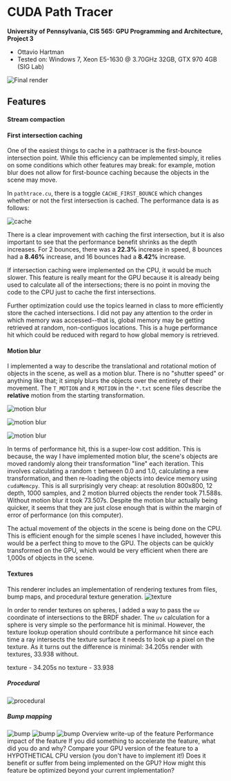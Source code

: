 CUDA Path Tracer
================

**University of Pennsylvania, CIS 565: GPU Programming and Architecture, Project 3**

* Ottavio Hartman
* Tested on: Windows 7, Xeon E5-1630 @ 3.70GHz 32GB, GTX 970 4GB (SIG Lab)

![Final render](img/final.png)
## Features
#### Stream compaction
#### First intersection caching
One of the easiest things to cache in a pathtracer is the first-bounce intersection point. While this efficiency can be implemented simply, it relies on some conditions which other features may break: for example, motion blur does not allow for first-bounce caching because the objects in the scene may move.

In `pathtrace.cu`, there is a toggle `CACHE_FIRST_BOUNCE` which changes whether or not the first intersection is cached. The performance data is as follows:

![cache](img/cache.png)

There is a clear improvement with caching the first intersection, but it is also important to see that the performance benefit shrinks as the depth increases. For 2 bounces, there was a __22.3%__ increase in speed, 8 bounces had a __8.46%__ increase, and 16 bounces had a __8.42%__ increase.

If intersection caching were implemented on the CPU, it would be much slower. This feature is really meant for the GPU because it is already being used to calculate all of the intersections; there is no point in moving the code to the CPU just to cache the first intersections.

Further optimization could use the topics learned in class to more efficiently store the cached intersections. I did not pay any attention to the order in which memory was accessed--that is, global memory may be getting retrieved at random, non-contiguos locations. This is a huge performance hit which could be reduced with regard to how global memory is retrieved.

#### Motion blur
I implemented a way to describe the translational and rotational motion of objects in the scene, as well as a motion blur. There is no "shutter speed" or anything like that; it simply blurs the objects over the entirety of their movement. The `T_MOTION` and `R_MOTION` in the `*.txt` scene files describe the __relative__ motion from the starting transformation.

![motion blur](img/motion_blur.png)

![motion blur](img/motion_blur2.png)

![motion blur](img/motion_blur3.png)

In terms of performance hit, this is a super-low cost addition. This is because, the way I have implemented motion blur, the scene's objects are moved randomly along their transformation "line" each iteration. This involves calculating a random `t` between 0.0 and 1.0, calculating a new transformation, and then re-loading the objects into device memory using `cudaMemcpy`. This is all surprisingly very cheap: at resolution 800x800, 12 depth, 1000 samples, and 2 motion blurred objects the render took 71.588s. Without motion blur it took 73.507s. Despite the motion blur actually being quicker, it seems that they are just close enough that is within the margin of error of performance (on this computer).

The actual movement of the objects in the scene is being done on the CPU. This is efficient enough for the simple scenes I have included, however this would be a perfect thing to move to the GPU. The objects can be quickly transformed on the GPU, which would be very efficient when there are 1,000s of objects in the scene.

#### Textures
This renderer includes an implementation of rendering textures from files, bump maps, and procedural texture generation. 
![texture](img/texture1.png)

In order to render textures on spheres, I added a way to pass the `uv` coordinate of intersections to the BRDF shader. The `uv` calculation for a sphere is very simple so the performance hit is minimal. However, the texture lookup operation should contribute a performance hit since each time a ray intersects the texture surface it needs to look up a pixel on the texture. As it turns out the difference is minimal: 34.205s render with textures, 33.938 without. 

texture - 34.205s
no texture - 33.938
##### Procedural
![procedural](img/procedural.png)
##### Bump mapping
![bump](img/bump2.png)
![bump](src/bump2.jpg)
![bump](img/bump.png)
Overview write-up of the feature
Performance impact of the feature
If you did something to accelerate the feature, what did you do and why?
Compare your GPU version of the feature to a HYPOTHETICAL CPU version (you don't have to implement it!) Does it benefit or suffer from being implemented on the GPU?
How might this feature be optimized beyond your current implementation?

